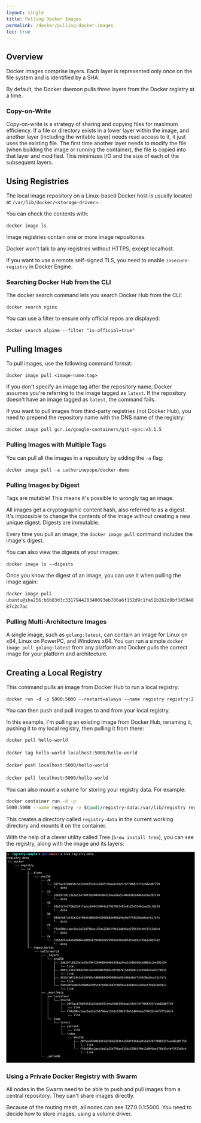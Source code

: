 ```yaml
---
layout: single
title: Pulling Docker Images
permalink: /docker/pulling-docker-images
toc: true
---
```


## Overview

Docker images comprise layers. Each layer is represented only once on the file system and is identified by a SHA.

By default, the Docker daemon pulls three layers from the Docker registry at a time.

### Copy-on-Write

Copy-on-write is a strategy of sharing and copying files for maximum efficiency. If a file or directory exists in a lower layer within the image, and another layer (including the writable layer) needs read access to it, it just uses the existing file. The first time another layer needs to modify the file (when building the image or running the container), the file is copied into that layer and modified. This minimizes I/O and the size of each of the subsequent layers.

## Using Registries

The local image repository on a Linux-based Docker host is usually located at `/var/lib/docker/<storage-driver>`.

You can check the contents with:

`docker image ls`

Image registries contain one or more image repositories.

Docker won't talk to any registries without HTTPS, except localhost.

If you want to use a remote self-signed TLS, you need to enable `insecure-registry` in Docker Engine.

### Searching Docker Hub from the CLI

The docker search command lets you search Docker Hub from the CLI:

`docker search nginx`

You can use a filter to ensure only official repos are displayed:

`docker search alpine --filter "is-official=true"`

## Pulling Images

To pull images, use the following command format:

`docker image pull <image-name:tag>`

If you don't specify an image tag after the repository name, Docker assumes you're referring to the image tagged as `latest`. If the repository doesn't have an image tagged as `latest`, the command fails.

If you want to pull images from third-party registries (not Docker Hub), you need to prepend the repository name with the DNS name of the registry:

`docker image pull gcr.io/google-containers/git-sync:v3.1.5`

### Pulling Images with Multiple Tags

You can pull all the images in a repository by adding the `-a` flag:

`docker image pull -a catherinepope/docker-demo`

### Pulling Images by Digest

Tags are mutable! This means it's possible to wrongly tag an image.

All images get a cryptographic content hash, also referred to as a digest. It's impossible to change the contents of the image without creating a new unique digest. Digests are immutable.

Every time you pull an image, the `docker image pull` command includes the image's digest.

You can also view the digests of your images:

`docker image ls --digests`

Once you know the digest of an image, you can use it when pulling the image again:

`docker image pull ubuntu@sha256:b6b83d3c331794420340093eb706a6f152d9c1fa51b262d9bf34594887c2c7ac`

### Pulling Multi-Architecture Images

A single image, such as `golang:latest`, can contain an image for Linux on x64, Linux on PowerPC, and Windows x64. You can run a simple `docker image pull golang:latest` from any platform and Docker pulls the correct image for your platform and architecture.

## Creating a Local Registry

This command pulls an image from Docker Hub to run a local registry:

`docker run -d -p 5000:5000 --restart=always --name registry registry:2`

You can then push and pull images to and from your local registry.

In this example, I'm pulling an existing image from Docker Hub, renaming it, pushing it to my local registry, then pulling it from there:

``` sh
docker pull hello-world

docker tag hello-world localhost:5000/hello-world

docker push localhost:5000/hello-world

docker pull localhost:5000/hello-world
```

You can also mount a volume for storing your registry data. For example:

``` sh
docker container run -d -p
5000:5000 --name registry -v $(pwd)/registry-data:/var/lib/registry registry
```

This creates a directory called `registry-data` in the current working directory and mounts it on the container.

With the help of a clever utility called Tree (`brew install tree`), you can see the registry, along with the image and its layers:

![Tree of registry](./../../assets/images/tree.png)

### Using a Private Docker Registry with Swarm

All nodes in the Swarm need to be able to push and pull images from a central repository. They can't share images directly.

Because of the routing mesh, all nodes can see 127.0.0.1:5000. You need to decide how to store images, using a volume driver.

